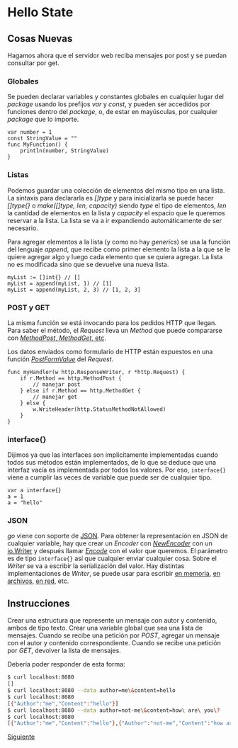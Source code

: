 # Hello State

## Cosas Nuevas

Hagamos ahora que el servidor web reciba mensajes por post y se puedan
consultar por get.

### Globales

Se pueden declarar variables y constantes globales en cualquier lugar
del _package_ usando los prefijos _var_ y _const_, y pueden ser accedidos
por funciones dentro del _package_, o, de estar en mayúsculas, por
cualquier _package_ que lo importe.

```golang
var number = 1
const StringValue = ""
func MyFunction() {
	println(number, StringValue)
}
```

### Listas

Podemos guardar una colección de elementos del mismo tipo en una lista.
La sintaxis para declararla es _[]type_ y para inicializarla se puede
hacer _[]type{}_ o _make([]type, len, capacity)_ siendo _type_ el tipo de
elementos, _len_ la cantidad de elementos en la lista y _capacity_ el
espacio que le queremos reservar a la lista. La lista se va a ir
expandiendo automáticamente de ser necesario.

Para agregar elementos a la lista (y como no hay _generics_) se usa la
función del lenguaje _append_, que recibe como primer elemento la lista
a la que se le quiere agregar algo y luego cada elemento que se quiera
agregar. La lista no es modificada sino que se devuelve una nueva lista.

```golang
myList := []int{} // []
myList = append(myList, 1) // [1]
myList = append(myList, 2, 3) // [1, 2, 3]
```

### POST y GET

La misma función se está invocando para los pedidos HTTP que llegan.
Para saber el método, el _Request_ lleva un _Method_ que puede
compararse con
[_MethodPost_, _MethodGet_, etc](https://golang.org/pkg/net/http/#pkg-constants).

Los datos enviados como formulario de HTTP están expuestos en una
función
[_PostFormValue_](https://golang.org/pkg/net/http/#Request.PostFormValue)
del _Request_.

```golang
func myHandler(w http.ResponseWriter, r *http.Request) {
	if r.Method == http.MethodPost {
		// manejar post
	} else if r.Method == http.MethodGet {
		// manejar get
	} else {
		w.WriteHeader(http.StatusMethodNotAllowed)
	}
}
```

### interface{}

Dijimos ya que las interfaces son implicitamente implementadas cuando
todos sus métodos están implementados, de lo que se deduce que una
interfaz vacía es implementada por todos los valores. Por eso,
`interface{}` viene a cumplir las veces de variable que puede ser de
cualquier tipo.

```golang
var a interface{}
a = 1
a = "hello"
```
### JSON

_go_ viene con soporte de [JSON](https://golang.org/pkg/encoding/json/).
Para obtener la representación en JSON de cualquier variable, hay que
crear un _Encoder_ con
[_NewEncoder_](https://golang.org/pkg/encoding/json/#NewEncoder) con un
[io.Writer](https://golang.org/pkg/io/#Writer) y después llamar
[_Encode_](https://golang.org/pkg/encoding/json/#Encoder.Encode) con el
valor que queremos. El parámetro es de tipo `interface{}` así que
cualquier enviar cualquier cosa. Sobre el _Writer_ se va a escribir la
serialización del valor. Hay distintas implementaciones de _Writer_, se puede
usar para escribir [en memoria](https://golang.org/pkg/bytes/#Buffer),
[en archivos](https://golang.org/pkg/os/#File),
[en red](https://golang.org/pkg/net/#TCPConn), etc.

## Instrucciones

Crear una estructura que represente un mensaje con autor y contenido, ambos de
tipo texto.
Crear una variable global que sea una lista de mensajes.
Cuando se recibe una petición por _POST_, agregar un mensaje con el
autor y contenido correspondiente.
Cuando se recibe una petición por _GET_, devolver la lista de mensajes.

Debería poder responder de esta forma:

```bash
$ curl localhost:8080
[]
$ curl localhost:8080 --data author=me\&content=hello
$ curl localhost:8080
[{"Author":"me","Content":"hello"}]
$ curl localhost:8080 --data author=not-me\&content=how\ are\ you\?
$ curl localhost:8080
[{"Author":"me","Content":"hello"},{"Author":"not-me","Content":"how are you?"}]
```

[Siguiente](../05_HelloConcurrency)
